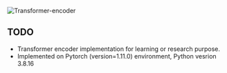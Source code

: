 ![Transformer-encoder](https://github.com/AdilAdam/TransformerEncoder/assets/126153483/120b0585-20ee-4273-b714-b9d909546b6c)



## TODO
- Transformer encoder implementation for learning or research purpose.
- Implemented on Pytorch (version=1.11.0) environment, Python vesrion 3.8.16
